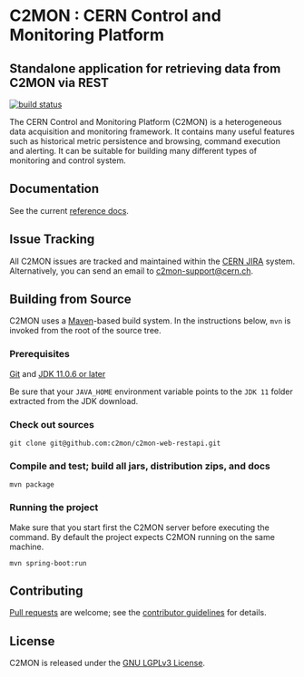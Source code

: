 # C2MON : CERN Control and Monitoring Platform
## Standalone application for retrieving data from C2MON via REST

[![build status](https://gitlab.cern.ch/c2mon/c2mon-web-restapi/badges/master/pipeline.svg)](https://gitlab.cern.ch/c2mon/c2mon-web-restapi/commits/master)

The CERN Control and Monitoring Platform (C2MON) is a heterogeneous data acquisition and monitoring framework. It contains many useful features
such as historical metric persistence and browsing, command execution and alerting. It can be suitable for building many different types
of monitoring and control system.

## Documentation
See the current [reference docs][].

## Issue Tracking
All C2MON issues are tracked and maintained within the [CERN JIRA][] system. Alternatively, you can send an email to c2mon-support@cern.ch.

## Building from Source
C2MON uses a [Maven][]-based build system. In the instructions
below, `mvn` is invoked from the root of the source tree.

### Prerequisites

[Git][] and [JDK 11.0.6 or later][JDK11 build]

Be sure that your `JAVA_HOME` environment variable points to the `JDK 11` folder
extracted from the JDK download.

### Check out sources
`git clone git@github.com:c2mon/c2mon-web-restapi.git`

### Compile and test; build all jars, distribution zips, and docs
`mvn package`

### Running the project
Make sure that you start first the C2MON server before executing the command. By default the project expects C2MON running on the same machine.

`mvn spring-boot:run`

## Contributing
[Pull requests][] are welcome; see the [contributor guidelines][] for details.

## License
C2MON is released under the [GNU LGPLv3 License][].

[reference docs]: http://c2mon.web.cern.ch/c2mon/docs/
[CERN JIRA]: https://its.cern.ch/jira/projects/CM
[Maven]: http://maven.apache.org
[Git]: http://help.github.com/set-up-git-redirect
[JDK11 build]: https://www.oracle.com/java/technologies/javase-jdk11-downloads.html
[Pull requests]: http://help.github.com/send-pull-requests
[contributor guidelines]: /CONTRIBUTING.md
[GNU LGPLv3 License]: /LICENSE
